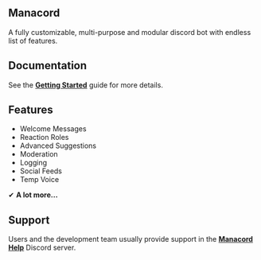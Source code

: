 ## Manacord

A fully customizable, multi-purpose and modular discord bot with endless list of features.

## Documentation

See the **[Getting Started](/getting-started)** guide for more details.

## Features

- Welcome Messages
- Reaction Roles
- Advanced Suggestions
- Moderation
- Logging
- Social Feeds
- Temp Voice

✔ **A lot more...**

## Support

Users and the development team usually provide support in the **[Manacord Help](https://dc.manacord.xyz)** Discord server.
